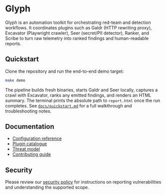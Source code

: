 # Glyph

Glyph is an automation toolkit for orchestrating red-team and detection workflows.
It coordinates plugins such as Galdr (HTTP rewriting proxy), Excavator (Playwright
crawler), Seer (secret/PII detector), Ranker, and Scribe to turn raw telemetry into
ranked findings and human-readable reports.

## Quickstart

Clone the repository and run the end-to-end demo target:

```bash
make demo
```

The pipeline builds fresh binaries, starts Galdr and Seer locally, captures a crawl
with Excavator, ranks any emitted findings, and renders an HTML summary. The terminal
prints the absolute path to `report.html` once the run completes. See
[`docs/quickstart.md`](docs/quickstart.md) for a full walkthrough and troubleshooting
notes.

## Documentation

* [Configuration reference](docs/configuration.md)
* [Plugin catalogue](docs/plugins.md)
* [Threat model](docs/security/threat-model.md)
* [Contributing guide](CONTRIBUTING.md)

## Security

Please review our [security policy](SECURITY.md) for instructions on reporting
vulnerabilities and understanding the supported scope.
